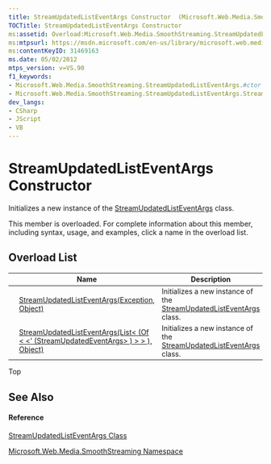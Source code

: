 ```yaml
---
title: StreamUpdatedListEventArgs Constructor  (Microsoft.Web.Media.SmoothStreaming)
TOCTitle: StreamUpdatedListEventArgs Constructor
ms:assetid: Overload:Microsoft.Web.Media.SmoothStreaming.StreamUpdatedListEventArgs.#ctor
ms:mtpsurl: https://msdn.microsoft.com/en-us/library/microsoft.web.media.smoothstreaming.streamupdatedlisteventargs.streamupdatedlisteventargs(v=VS.90)
ms:contentKeyID: 31469163
ms.date: 05/02/2012
mtps_version: v=VS.90
f1_keywords:
- Microsoft.Web.Media.SmoothStreaming.StreamUpdatedListEventArgs.#ctor
- Microsoft.Web.Media.SmoothStreaming.StreamUpdatedListEventArgs.StreamUpdatedListEventArgs
dev_langs:
- CSharp
- JScript
- VB
---
```


# StreamUpdatedListEventArgs Constructor

Initializes a new instance of the [StreamUpdatedListEventArgs](streamupdatedlisteventargs-class-microsoft-web-media-smoothstreaming_1.md) class.

This member is overloaded. For complete information about this member, including syntax, usage, and examples, click a name in the overload list.

## Overload List

||Name|Description|
|--- |--- |--- |
|![Public method](images/Ff728153.pubmethod(en-us,VS.90).gif "Public method")![Supported by Silverlight for Windows Phone](images/Ff728140.slMobile(en-us,VS.90).gif "Supported by Silverlight for Windows Phone")|[StreamUpdatedListEventArgs(Exception, Object)](streamupdatedlisteventargs-constructor-exception-object-microsoft-web-media-smoothstreaming_1.md)|Initializes a new instance of the [StreamUpdatedListEventArgs](streamupdatedlisteventargs-class-microsoft-web-media-smoothstreaming_1.md) class.|
|![Public method](images/Ff728153.pubmethod(en-us,VS.90).gif "Public method")![Supported by Silverlight for Windows Phone](images/Ff728140.slMobile(en-us,VS.90).gif "Supported by Silverlight for Windows Phone")|[StreamUpdatedListEventArgs(List< (Of < <' (StreamUpdatedEventArgs> ) > > ), Object)](streamupdatedlisteventargs-constructor-list-streamupdatedeventargs-object-microsoft-web-media-smoothstreaming_1.md)|Initializes a new instance of the [StreamUpdatedListEventArgs](streamupdatedlisteventargs-class-microsoft-web-media-smoothstreaming_1.md) class.|

Top

## See Also

#### Reference

[StreamUpdatedListEventArgs Class](streamupdatedlisteventargs-class-microsoft-web-media-smoothstreaming_1.md)

[Microsoft.Web.Media.SmoothStreaming Namespace](microsoft-web-media-smoothstreaming-namespace_1.md)

